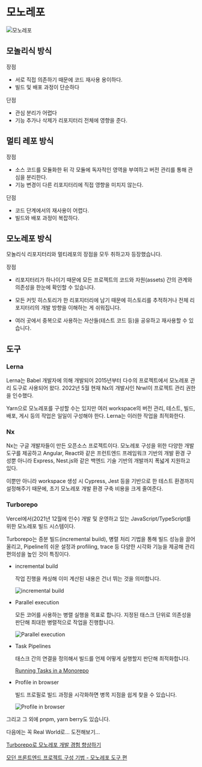 # 모노레포

![모노레포](https://engineering.linecorp.com/wp-content/uploads/2022/04/turborepo1.png)

## 모놀리식 방식

장점

- 서로 직접 의존하기 때문에 코드 재사용 용이하다.
- 빌드 및 배포 과정이 단순하다

단점

- 관심 분리가 어렵다
- 기능 추가나 삭제가 리포지터리 전체에 영향을 준다.

## 멀티 레포 방식

장점

- 소스 코드를 모듈화한 뒤 각 모듈에 독자적인 영역을 부여하고 버전 관리를 통해 관심을 분리한다.
- 기능 변경이 다른 리포지터리에 직접 영향을 미치지 않는다.

단점

- 코드 단계에서의 재사용이 어렵다.
- 빌드와 배포 과정이 복잡하다.

## 모노레포 방식

모놀리식 리포지터리와 멀티레포의 장점을 모두 취하고자 등장했습니다.

장점

- 리포지터리가 하나이기 때문에 모든 프로젝트의 코드와 자원(assets) 간의 관계와 의존성을 한눈에 확인할 수 있습니다.

- 모든 커밋 히스토리가 한 리포지터리에 남기 때문에 히스토리를 추적하거나 전체 리포지터리의 개발 방향을 이해하는 게 쉬워집니다.

- 여러 곳에서 중복으로 사용하는 자산들(테스트 코드 등)을 공유하고 재사용할 수 있습니다.

## 도구

### Lerna

Lerna는 Babel 개발자에 의해 개발되어 2015년부터 다수의 프로젝트에서 모노레포 관리 도구로 사용되어 왔다. 2022년 5월 현재 Nx의 개발사인 Nrwl이 프로젝트 관리 권한을 인수했다.

Yarn으로 모노레포를 구성할 수는 있지만 여러 workspace의 버전 관리, 테스트, 빌드, 배포, 게시 등의 작업은 일일이 구성해야 한다. Lerna는 이러한 작업을 최적화한다.

### Nx

Nx는 구글 개발자들이 만든 오픈소스 프로젝트이다. 모노레포 구성을 위한 다양한 개발 도구를 제공하고 Angular, React와 같은 프런트엔드 프레임워크 기반의 개발 환경 구성뿐 아니라 Express, Nest.js와 같은 백엔드 기술 기반의 개발까지 폭넓게 지원하고 있다.

이뿐만 아니라 workspace 생성 시 Cypress, Jest 등을 기반으로 한 테스트 환경까지 설정해주기 때문에, 초기 모노레포 개발 환경 구축 비용을 크게 줄여준다.

### Turborepo

Vercel에서(2021년 12월에 인수) 개발 및 운영하고 있는 JavaScript/TypeScript를 위한 모노레포 빌드 시스템이다.

Turborepo는 증분 빌드(incremental build), 병렬 처리 기법을 통해 빌드 성능을 끌어올리고, Pipeline의 쉬운 설정과 profiling, trace 등 다양한 시각화 기능을 제공해 관리 편의성을 높인 것이 특징이다.

- incremental build

  작업 진행을 캐싱해 이미 계산된 내용은 건너 뛰는 것을 의미합니다.
  
  ![incremental build](https://engineering.linecorp.com/wp-content/uploads/2022/04/turborepo4.png)

- Parallel execution

  모든 코어를 사용하는 병렬 실행을 목표로 합니다. 지정된 태스크 단위로 의존성을 판단해 최대한 병렬적으로 작업을 진행합니다.

  ![Parallel execution](https://engineering.linecorp.com/wp-content/uploads/2022/04/turborepo6.png)

- Task Pipelines

  태스크 간의 연결을 정의해서 빌드를 언제 어떻게 실행할지 판단해 최적화합니다.
  
  [Running Tasks in a Monorepo](https://turbo.build/repo/docs/core-concepts/monorepos/running-tasks)

- Profile in browser

  빌드 프로필로 빌드 과정을 시각화하면 병목 지점을 쉽게 찾을 수 있습니다.
  
  ![Profile in browser](https://engineering.linecorp.com/wp-content/uploads/2022/04/turborepo8.png)

그리고 그 외에 pnpm, yarn berry도 있습니다.

다음에는 꼭 Real World로... 도전해보기...

[Turborepo로 모노레포 개발 경험 향상하기](https://engineering.linecorp.com/ko/blog/monorepo-with-turborepo)

[모던 프론트엔드 프로젝트 구성 기법 - 모노레포 도구 편](https://d2.naver.com/helloworld/7553804)
